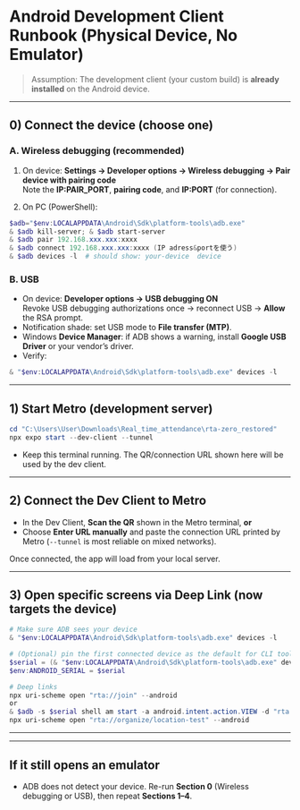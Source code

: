 # Android Development Client Runbook (Physical Device, No Emulator)

> Assumption: The development client (your custom build) is **already installed** on the Android device.

---

## 0) Connect the device (choose one)

### A. Wireless debugging (recommended)

1. On device: **Settings → Developer options → Wireless debugging → Pair device with pairing code**  
   Note the **IP:PAIR_PORT**, **pairing code**, and **IP:PORT** (for connection).

2. On PC (PowerShell):

```powershell
$adb="$env:LOCALAPPDATA\Android\Sdk\platform-tools\adb.exe"
& $adb kill-server; & $adb start-server
& $adb pair 192.168.xxx.xxx:xxxx
& $adb connect 192.168.xxx.xxx:xxxx (IP adress&portを使う)
& $adb devices -l  # should show: your-device  device
```

### B. USB

- On device: **Developer options → USB debugging ON**  
  Revoke USB debugging authorizations once → reconnect USB → **Allow** the RSA prompt.
- Notification shade: set USB mode to **File transfer (MTP)**.
- Windows **Device Manager**: if ADB shows a warning, install **Google USB Driver** or your vendor’s driver.
- Verify:

```powershell
& "$env:LOCALAPPDATA\Android\Sdk\platform-tools\adb.exe" devices -l
```

---

## 1) Start Metro (development server)

```powershell
cd "C:\Users\User\Downloads\Real_time_attendance\rta-zero_restored"
npx expo start --dev-client --tunnel
```

- Keep this terminal running. The QR/connection URL shown here will be used by the dev client.

---

## 2) Connect the Dev Client to Metro

- In the Dev Client, **Scan the QR** shown in the Metro terminal, **or**
- Choose **Enter URL manually** and paste the connection URL printed by Metro (`--tunnel` is most reliable on mixed networks).

Once connected, the app will load from your local server.

---

## 3) Open specific screens via Deep Link (now targets the device)

```powershell
# Make sure ADB sees your device
& "$env:LOCALAPPDATA\Android\Sdk\platform-tools\adb.exe" devices -l

# (Optional) pin the first connected device as the default for CLI tools
$serial = (& "$env:LOCALAPPDATA\Android\Sdk\platform-tools\adb.exe" devices | Select-String "device$" | % { ($_ -split "\s+")[0] } | Select -First 1)
$env:ANDROID_SERIAL = $serial

# Deep links
npx uri-scheme open "rta://join" --android
or
& $adb -s $serial shell am start -a android.intent.action.VIEW -d "rta://join"
npx uri-scheme open "rta://organize/location-test" --android
```

---

---

## If it still opens an emulator

- ADB does not detect your device. Re-run **Section 0** (Wireless debugging or USB), then repeat **Sections 1–4**.
